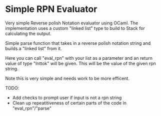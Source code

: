 # Simple RPN Evaluator

Very simple Reverse polish Notation evaluator using OCaml. The implementation uses a custom "linked list" type to build to Stack for calculating the output.

Simple parse function that takes in a reverse polish notation string and builds a "linked list" from it. 

Here you can call "eval_rpn" with your list as a parameter and an return value of type "Inttok" will be given. This will be the value of the given rpn string.

Note this is very simple and needs work to be more efficent. 

TODO: 
  * Add checks to prompt user if input is not a rpn string
  * Clean up repeatitiveness of certain parts of the code in "eval_rpn"/"parse"
